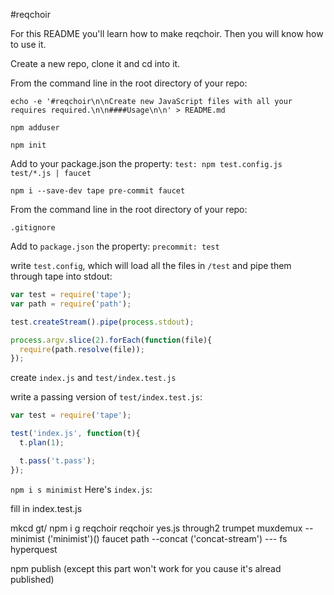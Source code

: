 #reqchoir

For this README you'll learn how to make reqchoir. Then you will know how to use it.

Create a new repo, clone it and cd into it.

From the command line in the root directory of your repo:

`echo -e '#reqchoir\n\nCreate new JavaScript files with all your requires required.\n\n####Usage\n\n' > README.md`

`npm adduser`

`npm init`

Add to your package.json the property:
`test: npm test.config.js test/*.js | faucet`

`npm i --save-dev tape pre-commit faucet`

From the command line in the root directory of your repo:

`.gitignore`

Add to `package.json` the property:
`precommit: test`

write `test.config`, which will load all the files in `/test` and pipe them through tape into stdout:

```javascript
var test = require('tape');
var path = require('path');

test.createStream().pipe(process.stdout);

process.argv.slice(2).forEach(function(file){
  require(path.resolve(file));
});
```

create `index.js` and `test/index.test.js`

write a passing version of `test/index.test.js`:

```javascript
var test = require('tape');

test('index.js', function(t){
  t.plan(1);

  t.pass('t.pass');
});
```

`npm i s minimist`
Here's `index.js`:



fill in index.test.js

mkcd gt/
npm i g reqchoir
reqchoir yes.js through2 trumpet muxdemux --minimist ('minimist')() faucet path --concat ('concat-stream') --- fs hyperquest

npm publish (except this part won't work for you cause it's alread published)
